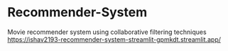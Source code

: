 # Recommender-System
Movie recommender system using collaborative filtering techniques
<br>
https://ishav2193-recommender-system-streamlit-gpmkdt.streamlit.app/
